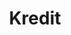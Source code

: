 ---
title: Kredit
short: Kredit adalah pinjaman yang disediakan untuk membiayai kebutuhan modal
layout: home
icon: icon-cashback
weight: 3
---